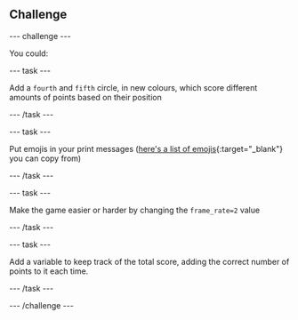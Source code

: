 ## Challenge

--- challenge ---


You could:

--- task ---

Add a `fourth` and `fifth` circle, in new colours, which score different amounts of points based on their position 

--- /task ---

--- task ---

Put emojis in your print messages ([here's a list of emojis](https://unicode.org/emoji/charts/full-emoji-list.html){:target="_blank"} you can copy from) 

--- /task ---

--- task ---

Make the game easier or harder by changing the `frame_rate=2` value 

--- /task ---

--- task ---

Add a variable to keep track of the total score, adding the correct number of points to it each time. 

--- /task ---



--- /challenge ---
